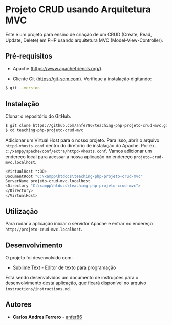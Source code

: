 # Projeto CRUD usando Arquitetura MVC

Este é um projeto para ensino de criação de um CRUD (Create, Read, Update, Delete) em PHP usando arquitetura MVC (Model-View-Controller).

## Pré-requisitos

* Apache (https://www.apachefriends.org/). 

* Cliente Git (https://git-scm.com). Verifique a instalação digitando:
```bash
$ git --version
```

## Instalação

Clonar o repositório do GitHub.
```bash
$ git clone https://github.com/anfer86/teaching-php-projeto-crud-mvc.git
$ cd teaching-php-projeto-crud-mvc
```

Adicionar um Virtual Host para o nosso projeto. Para isso, abrir o arquivo `httpd-vhosts.conf` dentro do diretório de instalação do Apache. Por ex. `c:/xampp/apache/conf/extra/httpd-vhosts.conf`. Vamos adicionar um endereço local para acessar a nossa aplicação no endereço `projeto-crud-mvc.localhost`.
```bash
<VirtualHost *:80>
DocumentRoot "C:\xampp\htdocs\teaching-php-projeto-crud-mvc"
ServerName projeto-crud-mvc.localhost
<Directory "C:\xampp\htdocs\teaching-php-projeto-crud-mvc">
</Directory>
</VirtualHost>
```

## Utilização

Para rodar a aplicação iniciar o servidor Apache e entrar no endereço `http://projeto-crud-mvc.localhost`. 

## Desenvolvimento

O projeto foi desenvolvido com:

* [Sublime Text](https://www.sublimetext.com/) - Editor de texto para programação

Está sendo desenvolvidos um documento de instruções para o desenvolvimento desta aplicação, que ficará disponível no arquivo `instructions/instructions.md`.

## Autores

* **Carlos Andres Ferrero** - [anfer86](https://github.com/anfer86)